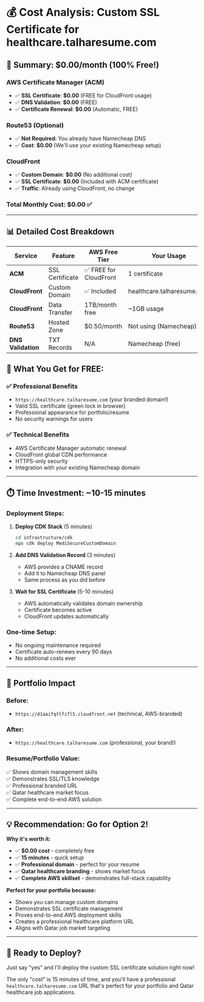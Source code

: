 # 💰 Cost Analysis: Custom SSL Certificate for healthcare.talharesume.com

## 🎯 **Summary: $0.00/month (100% Free!)**

### **AWS Certificate Manager (ACM)**
- ✅ **SSL Certificate**: **$0.00** (FREE for CloudFront usage)
- ✅ **DNS Validation**: **$0.00** (FREE)
- ✅ **Certificate Renewal**: **$0.00** (Automatic, FREE)

### **Route53 (Optional)**
- ✅ **Not Required**: You already have Namecheap DNS
- ✅ **Cost**: **$0.00** (We'll use your existing Namecheap setup)

### **CloudFront**
- ✅ **Custom Domain**: **$0.00** (No additional cost)
- ✅ **SSL Certificate**: **$0.00** (Included with ACM certificate)
- ✅ **Traffic**: Already using CloudFront, no change

### **Total Monthly Cost: $0.00** ✅

---

## 📊 **Detailed Cost Breakdown**

| Service | Feature | AWS Free Tier | Your Usage | Cost |
|---------|---------|---------------|------------|------|
| **ACM** | SSL Certificate | ✅ FREE for CloudFront | 1 certificate | $0.00 |
| **CloudFront** | Custom Domain | ✅ Included | healthcare.talharesume.com | $0.00 |
| **CloudFront** | Data Transfer | 1TB/month free | ~1GB usage | $0.00 |
| **Route53** | Hosted Zone | $0.50/month | Not using (Namecheap) | $0.00 |
| **DNS Validation** | TXT Records | N/A | Namecheap (free) | $0.00 |

## 🚀 **What You Get for FREE:**

### ✅ **Professional Benefits**
- `https://healthcare.talharesume.com` (your branded domain!)
- Valid SSL certificate (green lock in browser)
- Professional appearance for portfolio/resume
- No security warnings for users

### ✅ **Technical Benefits**
- AWS Certificate Manager automatic renewal
- CloudFront global CDN performance
- HTTPS-only security
- Integration with your existing Namecheap domain

---

## ⏱️ **Time Investment: ~10-15 minutes**

### **Deployment Steps:**
1. **Deploy CDK Stack** (5 minutes)
   ```bash
   cd infrastructure/cdk
   npx cdk deploy MediSecureCustomDomain
   ```

2. **Add DNS Validation Record** (3 minutes)
   - AWS provides a CNAME record
   - Add it to Namecheap DNS panel
   - Same process as you did before

3. **Wait for SSL Certificate** (5-10 minutes)
   - AWS automatically validates domain ownership
   - Certificate becomes active
   - CloudFront updates automatically

### **One-time Setup:**
- No ongoing maintenance required
- Certificate auto-renews every 90 days
- No additional costs ever

---

## 🎯 **Portfolio Impact**

### **Before:**
- `https://d1aaifqtlfz7l5.cloudfront.net` (technical, AWS-branded)

### **After:**
- `https://healthcare.talharesume.com` (professional, your brand!)

### **Resume/Portfolio Value:**
✅ Shows domain management skills  
✅ Demonstrates SSL/TLS knowledge  
✅ Professional branded URL  
✅ Qatar healthcare market focus  
✅ Complete end-to-end AWS solution  

---

## 💡 **Recommendation: Go for Option 2!**

**Why it's worth it:**
- ✅ **$0.00 cost** - completely free
- ✅ **15 minutes** - quick setup
- ✅ **Professional domain** - perfect for your resume
- ✅ **Qatar healthcare branding** - shows market focus
- ✅ **Complete AWS skillset** - demonstrates full-stack capability

**Perfect for your portfolio because:**
- Shows you can manage custom domains
- Demonstrates SSL certificate management
- Proves end-to-end AWS deployment skills
- Creates a professional healthcare platform URL
- Aligns with Qatar job market targeting

---

## 🚀 **Ready to Deploy?**

Just say "yes" and I'll deploy the custom SSL certificate solution right now!

The only "cost" is 15 minutes of time, and you'll have a professional `healthcare.talharesume.com` URL that's perfect for your portfolio and Qatar healthcare job applications.

